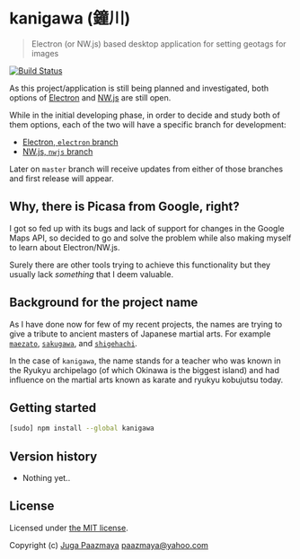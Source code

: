 # kanigawa (鐘川)

> Electron (or NW.js) based desktop application for setting geotags for images

[![Build Status](https://travis-ci.org/paazmaya/kanigawa.svg)](https://travis-ci.org/paazmaya/kanigawa)

As this project/application is still being planned and investigated, both options of
[Electron](http://electron.atom.io/) and [NW.js](http://nwjs.io/) are still open.

While in the initial developing phase, in order to decide and study both of them options,
each of the two will have a specific branch for development:

* [Electron, `electron` branch](https://github.com/paazmaya/kanigawa/tree/electron)
* [NW.js, `nwjs` branch](https://github.com/paazmaya/kanigawa/tree/nwjs)

Later on `master` branch will receive updates from either of those branches and first
release will appear.

## Why, there is Picasa from Google, right?

I got so fed up with its bugs and lack of support for changes in the Google Maps API, so
decided to go and solve the problem while also making myself to learn about Electron/NW.js.

Surely there are other tools trying to achieve this functionality but they usually lack
_something_ that I deem valuable.

## Background for the project name

As I have done now for few of my recent projects, the names are trying to give a tribute to
ancient masters of Japanese martial arts. For example
[`maezato`](https://github.com/paazmaya/maezato),
[`sakugawa`](https://github.com/paazmaya/sakugawa), and
[`shigehachi`](https://github.com/paazmaya/shigehachi).

In the case of `kanigawa`, the name stands for a teacher who was known in the Ryukyu archipelago
(of which Okinawa is the biggest island) and had influence on the martial arts known as
karate and ryukyu kobujutsu today.

## Getting started

```sh
[sudo] npm install --global kanigawa
```

## Version history

* Nothing yet..

## License

Licensed under [the MIT license](LICENSE).

Copyright (c) [Juga Paazmaya](http://paazmaya.fi) <paazmaya@yahoo.com>
